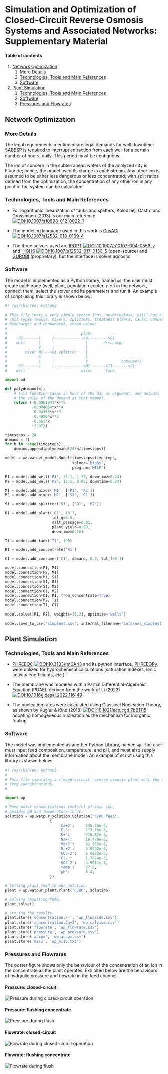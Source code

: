 # Simulation and Optimization of Closed-Circuit Reverse Osmosis Systems and Associated Networks: Supplementary Material

#### Table of contents

1. [Network Optimization](#network-optimization)
    1. [More Details](#more-details)
    2. [Technologies, Tools and Main References](#technologies-tools-and-main-references)
    3. [Software](#software)
2. [Plant Simulation](#plant-simulation)
    1. [Technologies, Tools and Main References](#technologies-tools-and-main-references-1)
    2. [Software](#software-1)
    3. [Pressures and Flowrates](#pressures-and-flowrates)

## Network Optimization

### More Details

The legal requirements mentioned are legal demands for well downtime: SABESP is
required to interrupt extraction from each well for a certain number of
hours, daily. This period must be contiguous.

The ion of concern in the subterranean waters of the analyzed city is
Fluoride; hence, the model used its charge in each stream. Any other ion is
assumed to be either less dangerous or less concentrated; with split ratios
defined from the optimization, the concentration of any other ion in any point
of the system can be calculated.

### Technologies, Tools and Main References

* For logarithmic linearization of tanks and splitters, Kolodziej, Castro and
  Grossmann (2013) is our main reference
[![DOI:10.1007/s10898-012-0022-1](https://img.shields.io/badge/DOI-10.1007/s10898--012--0022--1-0B233F.svg)](https://doi.org/10.1007/s10898-012-0022-1)

* The modeling language used in this work is [CasADi](https://web.casadi.org/)
[![DOI:10.1007/s12532-018-0139-4](https://img.shields.io/badge/DOI-10.1007/s12532--018--0139--4-0B233F.svg)](https://doi.org/10.1007/s12532-018-0139-4)

* The three solvers used are [IPOPT](https://github.com/coin-or/Ipopt)
[![DOI:10.1007/s10107-004-0559-y](https://img.shields.io/badge/DOI-10.1007/s10107--004--0559--y-0B233F.svg)](https://doi.org/10.1007/s10107-004-0559-y)
and [HiGHS](https://highs.dev/)
[![DOI:10.1007/s12532-017-0130-5](https://img.shields.io/badge/DOI-10.1007/s12532--017--0130--5-0B233F.svg)](https://doi.org/10.1007/s12532-017-0130-5)
(open-source) and [GUROBI](https://www.gurobi.com/)
(proprietary), but the interface is solver agnostic

### Software

The model is implemented as a Python library, named `wd`; the user must
create each node (well, plant, population center, _etc._) in the network,
connect them, select the solver and its parameters and run it. An example of
script using this library is shown below:

```python
#! /usr/bin/env python3

# This file tests a very simple system that, nevertheless, still has all basic
# unit types (wells, mixers, splitters, treatment plants, tanks, concentrate
# discharges and consumers), shown below:
#
#                                 plant
#     P1-------\     /------------->O1-------->R1
#    well      |     |              |       discharge
#              V     |              |
#        mixer M1--->S1 splitter    |
#              A     |              |
#              |     |              V               consumers
#     P2-------/     \------------->M2------->T1------->C1
#    well                         mixer      tank

import wd

def polydemand(x):
    # This function takes an hour of the day as argument, and outputs
    # the value of the demand at that moment.
    return (-0.0001043*x**5
            +0.004664*x**4
            -0.04313*x**3
            -0.4956*x**2
            +6.661*x
            +2.972)

timesteps = 24
demand = []
for h in range(timesteps):
    demand.append(polydemand(24*h/timesteps))

model = wd.watnet_model.Model(timesteps=timesteps,
                              solver='highs',
                              program='MILP')

P1 = model.add_well('P1', 25.1, 1.75, downtime=0.24)
P2 = model.add_well('P2', 15.1, 0.95, downtime=0.24)

M1 = model.add_mixer('M1', ['P1', 'P2'])
M2 = model.add_mixer('M2', ['S1', 'O1'])

S1 = model.add_splitter('S1', ['O1', 'M2'])

O1 = model.add_plant('O1', 10.7,
                     tol_q=0.5,
                     salt_passage=0.01,
                     plant_yield=0.90,
                     downtime=0.16)

T1 = model.add_tank('T1', 100)

R1 = model.add_concentrate('R1')

C1 = model.add_consumer('C1', demand, 0.7, tol_f=0.1)

model.connection(P1, M1)
model.connection(P2, M1)
model.connection(M1, S1)
model.connection(S1, O1)
model.connection(S1, M2)
model.connection(O1, M2)
model.connection(O1, R1, from_concentrate=True)
model.connection(M2, T1)
model.connection(T1, C1)

model.solve([P1, P2], weights=[1,2], optimize='wells')

model.save_to_csv('simplest.csv', internal_filename='internal_simplest.csv')
```

## Plant Simulation

### Technologies, Tools and Main References

* [PHREEQC](https://www.usgs.gov/software/phreeqc-version-3)
[![DOI:10.3133/tm6A43](https://img.shields.io/badge/DOI-10.3133/tm6A43-0B233F.svg)](https://doi.org/10.3133/tm6A43)
and its python interface, [PHREEQPy](https://phreeqpy.com/), were utilized for hydrochemical calculations (saturation indexes, ionic activity coefficients, _etc._)

* The membrane was modeled with a Partial Differential-Algebraic Equation
  (PDAE), derived from the work of Li (2023)
[![DOI:10.1016/j.desal.2022.116149](https://img.shields.io/badge/DOI-10.1016/j.desal.2022.116149-0B233F.svg)](https://doi.org/10.1016/j.desal.2022.116149)

* The nucleation rates were calculated using Classical Nucleation Theory,
  as shown by Kügler & Kind (2018)
[![DOI:10.1021/acs.cgd.7b01115](https://img.shields.io/badge/DOI-10.1021/acs.cgd.7b01115-0B233F.svg)](https://doi.org/10.1021/acs.cgd.7b01115)
  adopting homogeneous nucleation as the mechanism for inorganic fouling

### Software

The model was implemented as another Python Library, named `wp`. The user must
input feed composition, temperature, and pH, and must also supply information
about the membrane model. An example of script using this library is shown
below:

```python
#! /usr/bin/env python3
#
# This file simulates a closed-circuit reverse osmosis plant with the specified
# feed concentrations.
#

import wp

# Feed molar concentrations (mole/L) of each ion,
# besides pH and temperature in oC.
solution = wp.watpur_solution.Solution("CCRO feed",
                    {
                        'Ca+2':     245.75e-6,
                        'F-':       113.16e-6,
                        'K+':       416.87e-6,
                        'Na+':      16.478e-3,
                        'Mg+2':     62.963e-6,
                        'Sr+2':     6.0502e-6,
                        'CO3-2':    5.6983e-3,
                        'Cl-':      1.7824e-3,
                        'SO4-2':    4.9011e-3,
                        'temp':     27.0,
                        'pH':       6.4,
                    })

# Setting plant feed to our solution.
plant = wp.watpur_plant.Plant("CCRO", solution)

# Solving resulting PDAE.
plant.solve()

# Storing the results.
plant.store('concentration,F-', 'wp_fluoride.csv')
plant.store('concentration,Ca+2', 'wp_calcium.csv')
plant.store('flowrate', 'wp_flowrate.csv')
plant.store('pressure', 'wp_pressure.csv')
plant.store('accum', 'wp_accum.csv')
plant.store('misc', 'wp_misc.txt')
```

### Pressures and Flowrates

The poster figure shows only the behaviour of the concentration of an ion in the
concentrate as the plant operates. Exhibited below are the behaviours of
hydraulic pressure and flowrate in the feed channel.

#### Pressure: closed-circuit

![Pressure during closed-circuit operation](./pictures/pressurer.png)

#### Pressure: flushing concentrate

![Pressure during flush](./pictures/pressure.png)

#### Flowrate: closed-circuit

![Flowrate during closed-circuit operation](./pictures/flowrater.png)

#### Flowrate: flushing concentrate

![Flowrate during flush](./pictures/flowrate.png)

